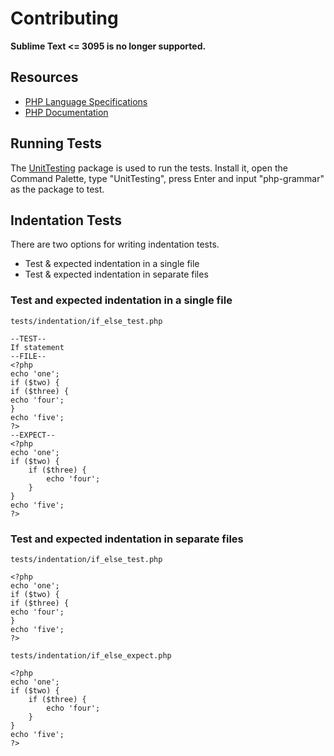 # Contributing

**Sublime Text <= 3095 is no longer supported.**

## Resources

* [PHP Language Specifications](https://github.com/php/php-langspec)
* [PHP Documentation](http://php.net/docs.php)

## Running Tests

The [UnitTesting](https://github.com/randy3k/UnitTesting) package is used to run the tests. Install it, open the Command Palette, type "UnitTesting", press Enter and input "php-grammar" as the package to test.

## Indentation Tests

There are two options for writing indentation tests.

* Test & expected indentation in a single file
* Test & expected indentation in separate files

### Test and expected indentation in a single file

`tests/indentation/if_else_test.php`

```
--TEST--
If statement
--FILE--
<?php
echo 'one';
if ($two) {
if ($three) {
echo 'four';
}
echo 'five';
?>
--EXPECT--
<?php
echo 'one';
if ($two) {
    if ($three) {
        echo 'four';
    }
}
echo 'five';
?>
```

### Test and expected indentation in separate files

`tests/indentation/if_else_test.php`

```
<?php
echo 'one';
if ($two) {
if ($three) {
echo 'four';
}
echo 'five';
?>
```

`tests/indentation/if_else_expect.php`

```
<?php
echo 'one';
if ($two) {
    if ($three) {
        echo 'four';
    }
}
echo 'five';
?>
```
